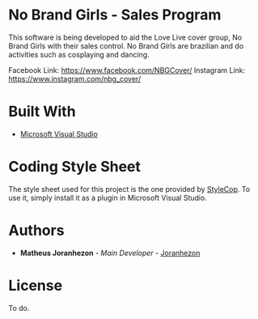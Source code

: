 # No Brand Girls - Sales Program

This software is being developed to aid the Love Live cover group, No Brand Girls with their sales control. No Brand Girls are brazilian and do activities such as cosplaying and dancing.

Facebook Link: https://www.facebook.com/NBGCover/
Instagram Link: https://www.instagram.com/nbg_cover/

# Built With

* [Microsoft Visual Studio](https://www.visualstudio.com/pt-br/?rr=https%3A%2F%2Fwww.google.com.br%2F)

# Coding Style Sheet

The style sheet used for this project is the one provided by [StyleCop](https://stylecop.codeplex.com). To use it, simply install it as a plugin in Microsoft Visual Studio.

# Authors

* **Matheus Joranhezon** - *Main Developer* - [Joranhezon](https://github.com/Joranhezon)

# License

To do.